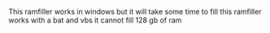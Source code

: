 This ramfiller works in windows
but it will take some time to fill
this ramfiller works with a bat and vbs
it cannot fill 128 gb of ram
